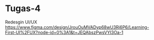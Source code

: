 # Tugas-4
Redesgin UI/UX 
https://www.figma.com/design/JrouOuMVADyp68wU3Rj6P6/Learning-First-UI%2FUX?node-id=0%3A1&t=JEQAbszPwsVYI3Oa-1
